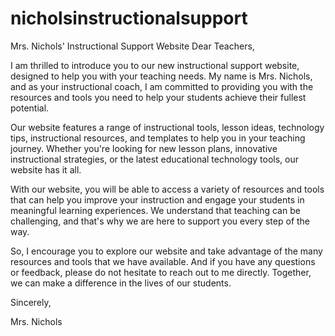# nicholsinstructionalsupport
Mrs. Nichols' Instructional Support Website
Dear Teachers,

I am thrilled to introduce you to our new instructional support website, designed to help you with your teaching needs. My name is Mrs. Nichols, and as your instructional coach, I am committed to providing you with the resources and tools you need to help your students achieve their fullest potential.

Our website features a range of instructional tools, lesson ideas, technology tips, instructional resources, and templates to help you in your teaching journey. Whether you're looking for new lesson plans, innovative instructional strategies, or the latest educational technology tools, our website has it all.

With our website, you will be able to access a variety of resources and tools that can help you improve your instruction and engage your students in meaningful learning experiences. We understand that teaching can be challenging, and that's why we are here to support you every step of the way.

So, I encourage you to explore our website and take advantage of the many resources and tools that we have available. And if you have any questions or feedback, please do not hesitate to reach out to me directly. Together, we can make a difference in the lives of our students.

Sincerely,

Mrs. Nichols
